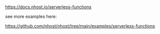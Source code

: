 #

https://docs.nhost.io/serverless-functions

see more examples here:

https://github.com/nhost/nhost/tree/main/examples/serverless-functions


